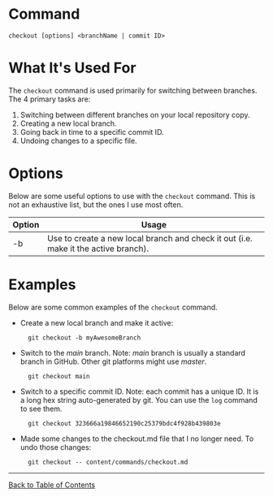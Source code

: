 
# Command

    checkout [options] <branchName | commit ID>

# What It's Used For

The `checkout` command is used primarily for switching between branches. The 4 primary tasks are:
1. Switching between different branches on your local repository copy.
2. Creating a new local branch.
3. Going back in time to a specific commit ID.
4. Undoing changes to a specific file.

# Options

Below are some useful options to use with the `checkout` command. This is not an exhaustive list, but the ones I use most often.

| Option | Usage | 
| ---- | -----|
| -b | Use to create a new local branch and check it out (i.e. make it the active branch). |

# Examples

Below are some common examples of the `checkout` command.

- Create a new local branch and make it active:

        git checkout -b myAwesomeBranch

- Switch to the *main* branch. Note: *main* branch is usually a standard branch in GitHub. Other git platforms might use *master*.

        git checkout main

- Switch to a specific commit ID. Note: each commit has a unique ID. It is a long hex string auto-generated by git. You can use the `log` command to see them.

        git checkout 323666a19846652190c25379bdc4f928b439803e

- Made some changes to the checkout.md file that I no longer need. To undo those changes:

        git checkout -- content/commands/checkout.md

***
[Back to Table of Contents](../TableOfContents.md)
